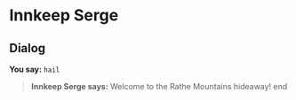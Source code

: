 # Innkeep Serge
## Dialog

**You say:** `hail`



>**Innkeep Serge says:** Welcome to the Rathe Mountains hideaway!
end





